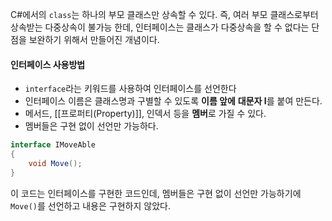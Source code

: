 C#에서의 `class`는 하나의 부모 클래스만 상속할 수 있다.
즉, 여러 부모 클래스로부터 상속받는 다중상속이 불가능 한데, 인터페이스는 클래스가 다중상속을 할 수 없다는 단점을 보완하기 위해서 만들어진 개념이다.


#### 인터페이스 사용방법
- `interface`라는 키워드를 사용하여 인터페이스를 선언한다
- 인터페이스 이름은 클래스명과 구별할 수 있도록 **이름 앞에** **대문자 I**를 붙여 만든다.
- 메서드, [[프로퍼티(Property)]], 인덱서 등을 **멤버**로 가질 수 있다.
- 멤버들은 구현 없이 선언만 가능하다.

```csharp
interface IMoveAble
{
	void Move();
}
```
이 코드는 인터페이스를 구현한 코드인데, 멤버들은 구현 없이 선언만 가능하기에 `Move()`를 선언하고
내용은 구현하지 않았다.